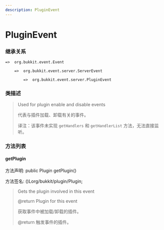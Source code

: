 ```yaml
---
description: PluginEvent
---
```


# PluginEvent

### 继承关系

    =>  org.bukkit.event.Event

        =>  org.bukkit.event.server.ServerEvent

            =>  org.bukkit.event.server.PluginEvent

### 类描述

> Used for plugin enable and disable events
>
>
> 
> 代表与插件加载、卸载有关的事件。
>
>
> 
> 译注：该事件未实现 `getHandlers` 和 `getHandlerList` 方法，无法直接监听。

### 方法列表

#### getPlugin

方法声明: public Plugin getPlugin()

方法签名: ()Lorg/bukkit/plugin/Plugin;

> Gets the plugin involved in this event
>
> @return Plugin for this event
>
>
> 
> 获取事件中被加载/卸载的插件。
>
> @return 触发事件的插件。